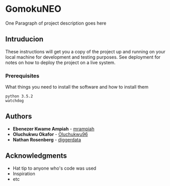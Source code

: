 # GomokuNEO

One Paragraph of project description goes here

## Intruducion

These instructions will get you a copy of the project up and running on your local machine for development and testing purposes. See deployment for notes on how to deploy the project on a live system.

### Prerequisites

What things you need to install the software and how to install them

```
python 3.5.2
watchdog
```

## Authors

* **Ebenezer Kwame Ampiah** - [mrampiah](https://github.com/mrampiah)
* **Oluchukwu Okafor** - [Oluchukwu96](https://github.com/Oluchukwu96)
* **Nathan Rosenberg** - [diggerdata](https://github.com/diggerdata)

## Acknowledgments

* Hat tip to anyone who's code was used
* Inspiration
* etc
